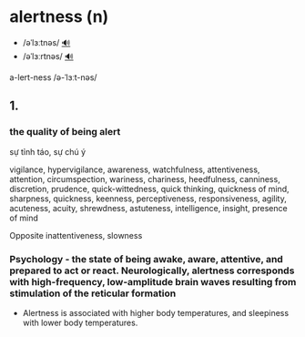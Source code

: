 # alertness (n)

- /əˈlɜːtnəs/ [🔊](https://www.oxfordlearnersdictionaries.com/media/english/uk_pron/a/ana/anaes/anaesthesia__gb_1.mp3)
- /əˈlɜːrtnəs/ [🔊](https://www.oxfordlearnersdictionaries.com/media/english/uk_pron/a/ana/anaes/anaesthesia__gb_1.mp3)

a-lert-ness /ə-ˈlɜːt-nəs/

## 1.

### the quality of being alert

sự tỉnh táo, sự chú ý

vigilance, hypervigilance, awareness, watchfulness, attentiveness, attention, circumspection, wariness, chariness, heedfulness, canniness, discretion, prudence, quick-wittedness, quick thinking, quickness of mind, sharpness, quickness, keenness, perceptiveness, responsiveness, agility, acuteness, acuity, shrewdness, astuteness, intelligence, insight, presence of mind

Opposite inattentiveness, slowness

### Psychology - the state of being awake, aware, attentive, and prepared to act or react. Neurologically, alertness corresponds with high-frequency, low-amplitude brain waves resulting from stimulation of the reticular formation

- Alertness is associated with higher body temperatures, and sleepiness with lower body temperatures.